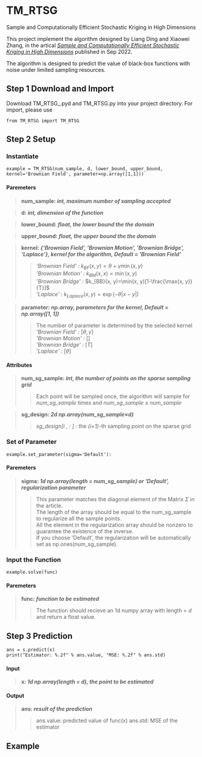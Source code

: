 # TM_RTSG
Sample and Computationally Efficient Stochastic Kriging in High Dimensions

This project implement the algorithm designed by Liang Ding and Xiaowei Zhang, in the artical [*Sample and Computationally Efficient Stochastic Kriging in High Dimensions*](https://doi.org/10.1287/opre.2022.2367) published in Sep 2022.

The algorithm is designed to predict the value of black-box functions with noise under limited sampling resources.

## Step 1 Download and Import
Download TM_RTSG_.pyd and TM_RTSG.py into your project directory. For import, please use 
```
from TM_RTSG import TM_RTSG
```
## Step 2 Setup
### Instantiate
```
example = TM_RTSG(num_sample, d, lower_bound, upper_bound, kernel='Brownian Field', parameter=np.array([1,1]))
```
#### Paremeters
>__num_sample: *int, maximum number of sampling accepted*__

>__d: *int, dimension of the function*__

>__lower_bound: *float, the lower bound the the domain*__

>__upper_bound: *float, the upper bound the the domain*__

>__kernel: *{'Brownian Field', 'Brownian Motion', 'Brownian Bridge', 'Laplace'}, kernel for the algorithm, Default = 'Brownian Field'*__
>>*'Brownian Field' :* $k_{BF}(x, y)=\theta+\gamma \min(x, y)$<br>
>>*'Brownian Motion' :* $k_{BM}(x, x)=\min(x, y)$ <br>
>>*'Brownian Bridge' :* $k_{BB}(x, y)=\min(x, y)[1-\frac{\max(x, y)}{T}]$ <br>
>>*'Laplace' :* $k_{Laplace}(x, y)=\exp(-\theta|x-y|)$<br>

>__parameter: *np.array, parameters for the kernel, Default = np.array([1, 1])*__
>>The number of parameter is determined by the selected kernel <br>
>>*'Brownian Field' :* $[\theta,  \gamma]$<br>
>>*'Brownian Motion' :* $[]$ <br>
>>*'Brownian Bridge' :* $[T]$ <br>
>>*'Laplace' :* $[\theta]$<br>

#### Attributes
>__num_sg_sample: *int, the number of points on the sparse sampling grid*__ <br>
>> Each point will be sampled once, the algorithm will sample for *num_sg_sample* times and *num_sg_sample* $\leq$ *num_sample* <br>

>__sg_design: *2d np.array(num_sg_sample*$\times$*d)*__ <br>
>>*sg_design[i ,  : ] :* the *(i+1)*-th sampling point on the sparse grid

### Set of Parameter
```
example.set_parameter(sigma='Default'):
```
#### Paremeters
> __sigma: *1d np.array(length = num_sg_sample) or 'Default', regularization parameter*__
>> This parameter matches the diagonal element of the Matrix $\Sigma$ in the article. <br>
>> The length of the array should be equal to the num_sg_sample to regularize all the sample points. <br>
>> All the element in the regularization array should be nonzero to guarantee the existence of the inverse. <br>
>> If you choose 'Default', the regularization will be automatically set as np.ones(num_sg_sample). <br>

### Input the Function
```
example.solve(func)
```
#### Paremeters
> __func: *function to be estimated*__
>> The function should recieve an 1d numpy array with length = *d* and return a float value.

## Step 3 Prediction
```
ans = s.predict(x)
print("Estimator: %.2f" % ans.value, "MSE: %.2f" % ans.std)
```
#### Input
> __x: *1d np.array(length = d), the point to be estimated*__ <br>
#### Output
> __ans: *result of the prediction*__ <br>
>> ans.value: predicted value of func(x)
>> ans.std: MSE of the estimator

## Example





